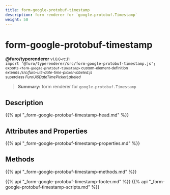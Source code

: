 ```yaml
---
title: form-google-protobuf-timestamp
description: form renderer for `google.protobuf.Timestamp`
weight: 50
---
```


# form-google-protobuf-timestamp
**@furo/typerenderer** <small>v1.0.0-rc.11</small>
<br>`import '@furo/typerenderer/src/form-google-protobuf-timestamp.js';`<small>
<br>exports `<form-google-protobuf-timestamp>` custom-element-definition
<br>extends */src/furo-ui5-date-time-picker-labeled.js*
<br>superclass *FuroUi5DateTimePickerLabeled*</small>

> **Summary:** form renderer for `google.protobuf.Timestamp`

## Description



{{% api "_form-google-protobuf-timestamp-head.md" %}}

## Attributes and Properties
{{% api "_form-google-protobuf-timestamp-properties.md" %}}



## Methods
{{% api "_form-google-protobuf-timestamp-methods.md" %}}





{{% api "_form-google-protobuf-timestamp-footer.md" %}}
{{% api "_form-google-protobuf-timestamp-scripts.md" %}}
